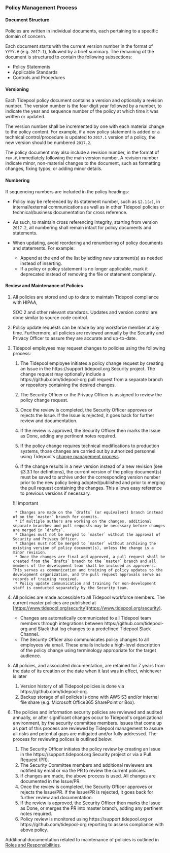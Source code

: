 ### Policy Management Process

#### Document Structure

Policies are written in individual documents, each pertaining to a specific
domain of concern.

Each document starts with the current version number in the format of `YYYY.#`
(e.g. `2017.1`), followed by a brief summary.  The remaining of the document is
structured to contain the following subsections:

* Policy Statements
* Applicable Standards
* Controls and Procedures

#### Versioning

Each Tidepool policy document contains a version and optionally a
revision number. The version number is the four digit year followed by a number,
to indicate the year and sequence number of the policy at which time it was
written or updated.

The version number shall be incremented by one with each material change to the
policy content.  For example, if a new policy statement is added or a technical
control/procedure is updated to `2017.1` version of a policy, the new version
should be numbered `2017.2`.

The policy document may also include a revision number, in the format of
`rev.#`, immediately following the main version number. A revision number
indicate minor, non-material changes to the document, such as formatting
changes, fixing typos, or adding minor details.

#### Numbering

If sequencing numbers are included in the policy headings:

* Policy may be referenced by its statement number, such as `§2.1(a)`, in
  internal/external communications as well as in other Tidepool policies or
  technical/business documentation for cross reference.

* As such, to maintain cross referencing integrity, starting from version
  `2017.2`, all numbering shall remain intact for policy documents and
  statements.

* When updating, avoid reordering and renumbering of policy documents and
  statements. For example:

    - Append at the end of the list by adding new statement(s) as needed instead
      of inserting.
    - If a policy or policy statement is no longer applicable, mark it
      deprecated instead of removing the file or statement completely.

#### Review and Maintenance of Policies

1. All policies are stored and up to date to maintain Tidepool compliance with
   HIPAA,
   
   
   SOC 2 and other relevant standards. Updates and version
   control are done similar to source code control.

2. Policy update requests can be made by any workforce member at any time.
   Furthermore, all policies are reviewed annually by the Security and Privacy
   Officer to assure they are accurate and up-to-date.

3. Tidepool employees may request changes to policies using the following
   process:

    1. The Tidepool employee initiates a policy change request by creating an
       Issue in the https:&#x2F;&#x2F;support.tidepool.org Security project. The change request may optionally
       include a https:&#x2F;&#x2F;github.com&#x2F;tidepool-org pull request from a separate branch or
       repository containing the desired changes.

    2. The Security Officer or the Privacy Officer is assigned to review the
       policy change request.

    3. Once the review is completed, the Security Officer approves or rejects
       the Issue. If the Issue is rejected, it goes back for further review and
       documentation.

    4. If the review is approved, the Security Officer then marks the Issue as
       Done, adding any pertinent notes required.

    5. If the policy change requires technical modifications to production
       systems, those changes are carried out by authorized personnel using
       Tidepool's [change management process](ccm.md).

    6. If the change results in a new version instead of a new revision (see
       §3.3.1 for definitions), the current version of the policy document(s)
       must be saved to archive under the corresponding version number prior to
       the new policy being adopted/published and prior to merging the pull
       request containing the changes. This allows easy reference to previous
       versions if necessary.

    !!! important

        * Changes are made on the `drafts` (or equivalent) branch instead of on the `master` branch for commits.
        * If multiple authors are working on the changes, additional separate branches and pull requests may be necessary before changes are merged in `drafts`.
        * Changes must not be merged to `master` without the approval of Security and Privacy Officer.
        * Changes must not be merged to `master` without archiving the existing version of policy document(s), unless the change is a minor revision.
        * Once the changes are final and approved, a pull request shall be created from the `drafts` branch to the `master` branch and all members of the development team shall be included as approvers.  This serves as communication and training of policy updates to the development organization, and the pull request approvals serve as records of training received.
        * Policy update communication and training for non-development staff is conducted separately by the Security team.

4. All policies are made accessible to all Tidepool workforce members. The
   current master policies are published at
   [https://www.tidepool.org/security](https://www.tidepool.org/security).

    * Changes are automatically communicated to all Tidepool team members
      through integrations between https:&#x2F;&#x2F;github.com&#x2F;tidepool-org and Slack that log changes
      to a predefined Tidepool Slack Channel.
    * The Security Officer also communicates policy changes to all employees via
      email. These emails include a high-level description of the policy change
      using terminology appropriate for the target audience.

5. All policies, and associated documentation, are retained for 7 years from the
   date of its creation or the date when it last was in effect, whichever is
   later

     1. Version history of all Tidepool policies is done via https:&#x2F;&#x2F;github.com&#x2F;tidepool-org.
     2. Backup storage of all policies is done with AWS S3 and/or internal file
        share (e.g. Microsoft Office365 SharePoint or Box).

6. The policies and information security policies are reviewed and audited
   annually, or after significant changes occur to Tidepool's
   organizational environment, by the security committee members. Issues that
   come up as part of this process are reviewed by Tidepool
   management to assure all risks and potential gaps are mitigated and/or fully
   addressed. The process for reviewing polices is outlined below:

    1. The Security Officer initiates the policy review by creating an Issue in
       the https:&#x2F;&#x2F;support.tidepool.org Security project or via a Pull Request (PR).
    2. The Security Committee members and additional reviewers are notified by
       email or via the PR to review the current policies.
    3. If changes are made, the above process is used. All changes are
       documented in the Issue/PR.
    4. Once the review is completed, the Security Officer approves or rejects
       the Issue/PR. If the Issue/PR is rejected, it goes back for further
       review and documentation.
    5. If the review is approved, the Security Officer then marks the Issue as
       Done, or merges the PR into master branch, adding any pertinent notes
       required.
    6. Policy review is monitored using https:&#x2F;&#x2F;support.tidepool.org or https:&#x2F;&#x2F;github.com&#x2F;tidepool-org
       reporting to assess compliance with above policy.


Additional documentation related to maintenance of policies is outlined in
[Roles and Responsibilities](rar.md).
